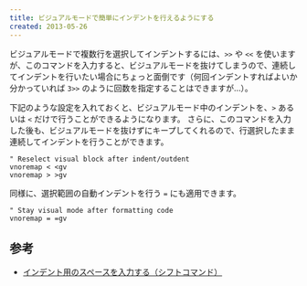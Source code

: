 ```yaml
---
title: ビジュアルモードで簡単にインデントを行えるようにする
created: 2013-05-26
---
```


ビジュアルモードで複数行を選択してインデントするには、`>>` や `<<` を使いますが、このコマンドを入力すると、ビジュアルモードを抜けてしまうので、連続してインデントを行いたい場合にちょっと面倒です（何回インデントすればよいか分かっていれば `3>>` のように回数を指定することはできますが…）。

下記のような設定を入れておくと、ビジュアルモード中のインデントを、`>` あるいは `<` だけで行うことができるようになります。
さらに、このコマンドを入力した後も、ビジュアルモードを抜けずにキープしてくれるので、行選択したまま連続してインデントを行うことができます。

~~~
" Reselect visual block after indent/outdent
vnoremap < <gv
vnoremap > >gv
~~~

同様に、選択範囲の自動インデントを行う `=` にも適用できます。

~~~
" Stay visual mode after formatting code
vnoremap = =gv
~~~

参考
----
* [インデント用のスペースを入力する（シフトコマンド）](../edit/indent.html)

